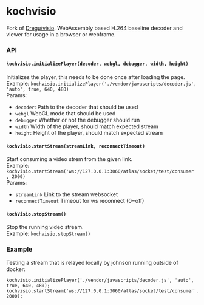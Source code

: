 # kochvisio
Fork of [Dregu/visio](https://github.com/Dregu/visio). WebAssembly based H.264 baseline decoder and viewer for usage in a browser or webframe.

### API
#### `kochvisio.initializePlayer(decoder, webgl, debugger, width, height)`
Initializes the player, this needs to be done once after loading the page.   
Example: `kochvisio.initializePlayer('./vendor/javascripts/decoder.js', 'auto', true, 640, 480)`   
Params:
* `decoder`: Path to the decoder that should be used
* `webgl` WebGL mode that should be used
* `debugger` Whether or not the debugger should run
* `width` Width of the player, should match expected stream
* `height` Height of the player, should match expected stream

#### `kochvisio.startStream(streamLink, reconnectTimeout)`
Start consuming a video strem from the given link.    
Example: `kochvisio.startStream('ws://127.0.0.1:3060/atlas/socket/test/consumer', 2000)`    
Params:
* `streamLink` Link to the stream websocket
* `reconnectTimeout` Timeout for ws reconnect (0=off)

#### `kochVisio.stopStream()`
Stop the running video stream.    
Example: `kochvisio.stopStream()`     

### Example
Testing a stream that is relayed locally by johnson running outside of docker:
```
kochvisio.initializePlayer('./vendor/javascripts/decoder.js', 'auto', true, 640, 480);
kochvisio.startStream('ws://127.0.0.1:3060/atlas/socket/test/consumer', 2000);
```
